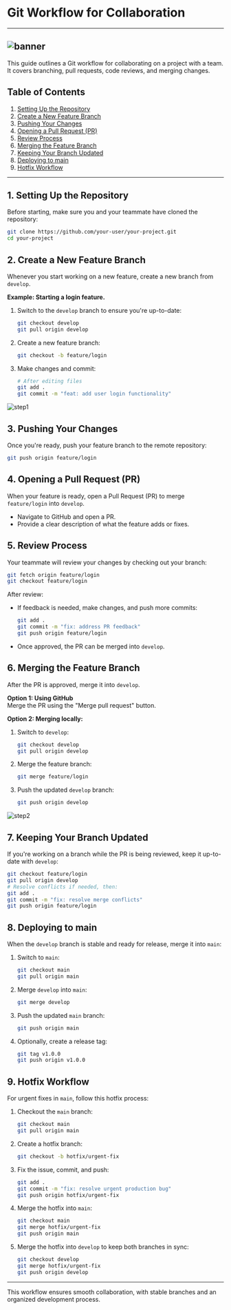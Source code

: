# Git Workflow for Collaboration
---
![banner](banner.jpeg)
---

This guide outlines a Git workflow for collaborating on a project with a team. It covers branching, pull requests, code reviews, and merging changes.

## Table of Contents
1. [Setting Up the Repository](#1-setting-up-the-repository)
2. [Create a New Feature Branch](#2-create-a-new-feature-branch)
3. [Pushing Your Changes](#3-pushing-your-changes)
4. [Opening a Pull Request (PR)](#4-opening-a-pull-request-pr)
5. [Review Process](#5-review-process)
6. [Merging the Feature Branch](#6-merging-the-feature-branch)
7. [Keeping Your Branch Updated](#7-keeping-your-branch-updated)
8. [Deploying to main](#8-deploying-to-main)
9. [Hotfix Workflow](#9-hotfix-workflow)

---

## 1. Setting Up the Repository
Before starting, make sure you and your teammate have cloned the repository:

```bash
git clone https://github.com/your-user/your-project.git
cd your-project
```

## 2. Create a New Feature Branch
Whenever you start working on a new feature, create a new branch from `develop`.

**Example: Starting a login feature.**

1. Switch to the `develop` branch to ensure you're up-to-date:
   ```bash
   git checkout develop
   git pull origin develop
   ```

2. Create a new feature branch:
   ```bash
   git checkout -b feature/login
   ```

3. Make changes and commit:
   ```bash
   # After editing files
   git add .
   git commit -m "feat: add user login functionality"
   ```

![step1](scheme1.jpeg)

## 3. Pushing Your Changes
Once you're ready, push your feature branch to the remote repository:

```bash
git push origin feature/login
```

## 4. Opening a Pull Request (PR)
When your feature is ready, open a Pull Request (PR) to merge `feature/login` into `develop`.

- Navigate to GitHub and open a PR.
- Provide a clear description of what the feature adds or fixes.

## 5. Review Process
Your teammate will review your changes by checking out your branch:

```bash
git fetch origin feature/login
git checkout feature/login
```

After review:
- If feedback is needed, make changes, and push more commits:
  ```bash
  git add .
  git commit -m "fix: address PR feedback"
  git push origin feature/login
  ```

- Once approved, the PR can be merged into `develop`.

## 6. Merging the Feature Branch
After the PR is approved, merge it into `develop`.

**Option 1: Using GitHub**  
Merge the PR using the "Merge pull request" button.

**Option 2: Merging locally:**

1. Switch to `develop`:
   ```bash
   git checkout develop
   git pull origin develop
   ```

2. Merge the feature branch:
   ```bash
   git merge feature/login
   ```

3. Push the updated `develop` branch:
   ```bash
   git push origin develop
   ```

![step2](scheme2.jpeg)

## 7. Keeping Your Branch Updated
If you're working on a branch while the PR is being reviewed, keep it up-to-date with `develop`:

```bash
git checkout feature/login
git pull origin develop
# Resolve conflicts if needed, then:
git add .
git commit -m "fix: resolve merge conflicts"
git push origin feature/login
```

## 8. Deploying to main
When the `develop` branch is stable and ready for release, merge it into `main`:

1. Switch to `main`:
   ```bash
   git checkout main
   git pull origin main
   ```

2. Merge `develop` into `main`:
   ```bash
   git merge develop
   ```

3. Push the updated `main` branch:
   ```bash
   git push origin main
   ```

4. Optionally, create a release tag:
   ```bash
   git tag v1.0.0
   git push origin v1.0.0
   ```

## 9. Hotfix Workflow
For urgent fixes in `main`, follow this hotfix process:

1. Checkout the `main` branch:
   ```bash
   git checkout main
   git pull origin main
   ```

2. Create a hotfix branch:
   ```bash
   git checkout -b hotfix/urgent-fix
   ```

3. Fix the issue, commit, and push:
   ```bash
   git add .
   git commit -m "fix: resolve urgent production bug"
   git push origin hotfix/urgent-fix
   ```

4. Merge the hotfix into `main`:
   ```bash
   git checkout main
   git merge hotfix/urgent-fix
   git push origin main
   ```

5. Merge the hotfix into `develop` to keep both branches in sync:
   ```bash
   git checkout develop
   git merge hotfix/urgent-fix
   git push origin develop
   ```

---

This workflow ensures smooth collaboration, with stable branches and an organized development process.

